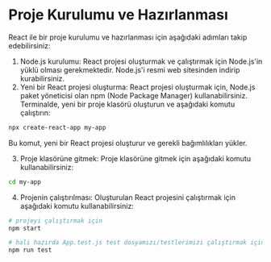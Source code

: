 # Proje Kurulumu ve Hazırlanması

React ile bir proje kurulumu ve hazırlanması için aşağıdaki adımları takip edebilirsiniz:

1. Node.js kurulumu: React projesi oluşturmak ve çalıştırmak için Node.js'in yüklü olması gerekmektedir. Node.js'i resmi web sitesinden indirip kurabilirsiniz.
2. Yeni bir React projesi oluşturma: React projesi oluşturmak için, Node.js paket yöneticisi olan npm (Node Package Manager) kullanabilirsiniz. Terminalde, yeni bir proje klasörü oluşturun ve aşağıdaki komutu çalıştırın:

```bash
npx create-react-app my-app
```

Bu komut, yeni bir React projesi oluşturur ve gerekli bağımlılıkları yükler.

3. Proje klasörüne gitmek: Proje klasörüne gitmek için aşağıdaki komutu kullanabilirsiniz:

```bash
cd my-app
```

4. Projenin çalıştırılması: Oluşturulan React projesini çalıştırmak için aşağıdaki komutu kullanabilirsiniz:

```bash
# projeyi çalıştırmak için
npm start

# hali hazırda App.test.js test dosyamızı/testlerimizi çalıştırmak için
npm run test
```
